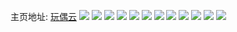 主页地址: [玩偶云](https://weibo.com/u/5589828641) 
![](https://wx4.sinaimg.cn/mw2000/0066ilMtly1h9neez1svtj32c03407wi.jpg) 
![](https://wx4.sinaimg.cn/mw2000/0066ilMtly1h9nef9c4eqj32bb2yib2c.jpg) 
![](https://wx4.sinaimg.cn/mw2000/0066ilMtly1h9nefj3yo1j32bc334b2c.jpg) 
![](https://wx4.sinaimg.cn/mw2000/0066ilMtly1h9nefl39ojj31sc2dsnpd.jpg) 
![](https://wx4.sinaimg.cn/mw2000/0066ilMtly1h9neesosf1j32c033ye81.jpg) 
![](https://wx4.sinaimg.cn/mw2000/0066ilMtly1h9nefpe3ckj33342bc7wk.jpg) 
![](https://wx4.sinaimg.cn/mw2000/0066ilMtly1h9nefqq14bj32c0340x6p.jpg) 
![](https://wx4.sinaimg.cn/mw2000/0066ilMtly1h7pnnjt9b2j32c03407wi.jpg) 
![](https://wx4.sinaimg.cn/mw2000/0066ilMtly1h4y6bafkyrj31400u046s.jpg) 
![](https://wx4.sinaimg.cn/mw2000/0066ilMtly1h4y6bat44nj31400u0n8b.jpg) 
![](https://wx4.sinaimg.cn/mw2000/0066ilMtly1h4y6bb5kzpj31400u0gqr.jpg) 
![](https://wx4.sinaimg.cn/mw2000/0066ilMtly1h4y6bbh4x6j31400u0tdh.jpg) 
